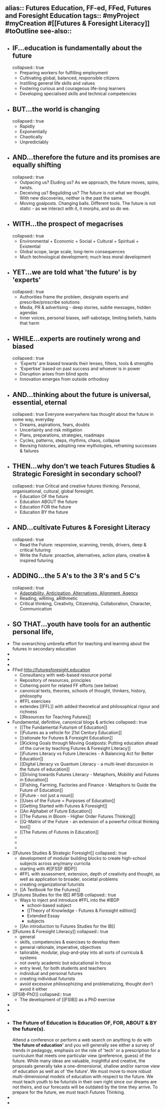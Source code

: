alias:: Futures Education, FF-ed, FFed, Futures and Foresight Education
tags:: #myProject #myCreation #[[Futures & Foresight Literacy]] #toOutline 
see-also::
-
- ## IF...education is fundamentally about the future
  collapsed:: true
	- Preparing workers for fulfilling employment
	- Cultivating global, balanced, responsible citizens
	- Instilling general life skills and values
	- Fostering curious and courageous life-long learners
	- Developing specialised skills and technical competencies
- ## BUT...the world is changing
  collapsed:: true
	- Rapidly
	- Exponentially
	- Chaotically
	- Unpredictably
- ## AND...therefore the future and its promises are equally shifting
  collapsed:: true
	- Outpacing us? Eluding us? As we approach, the future moves, spins, twists.
	- Deceiving us? Beguilding us? The future is not what we thought. With new discoveries, neither is the past the same.
	- Moving goalposts. Changing balls. Different tools. The future is not static - as we interact with it, it morphs, and so do we.
- ## WITH...the prospect of megacrises
  collapsed:: true
	- Environmental + Economic + Social + Cultural + Spiritual + Existential
	- Global scope, large scale, long-term consequences
	- Much technological development; much less moral development
- ## YET...we are told what 'the future' is by 'experts'
  collapsed:: true
	- Authorities frame the problem, designate experts and prescribe/proscribe solutions
	- Media, PR & advertising - deep stories, subtle messages, hidden agendas
	- Inner voices, personal biases, self-sabotage, limiting beliefs, habits that harm
- ## WHILE...experts are routinely wrong and biased
  collapsed:: true
	- 'Experts' are biased towards their lenses, filters, tools & strengths
	- 'Expertise' based on past success and whoever is in power
	- Disruption arises from blind spots
	- Innovation emerges from outside orthodoxy
- ## AND...thinking about the future is universal, essential, eternal
  collapsed:: true
  Everyone everywhere has thought about the future in some way, everyday
	- Dreams, aspirations, fears, doubts
	- Uncertainty and risk mitigation
	- Plans, preparations, strategies, roadmaps
	- Cycles, patterns, steps, rhythms, chaos, collapse
	- Revising histories, adopting new mythologies, reframing successes & failures
- ## THEN...why don't we teach Futures Studies & Strategic Foresight in secondary school?
  collapsed:: true
  Critical and creative futures thinking. Personal, organisational, cultural, global foresight.
	- Education OF the future
	- Education ABOUT the future
	- Education FOR the future
	- Education BY the future
- ## AND...cultivate Futures & Foresight Literacy
  collapsed:: true
	- Read the Future: responsive, scanning, trends, drivers, deep & critical futuring
	- Write the Future: proactive, alternatives, action plans, creative & inspired futuring
- ## ADDING...the 5 A's to the 3 R's and 5 C's
  collapsed:: true
	- [Adaptability, Anticipation, Alternatives, Alignment, Agency](https://www.notion.so/965ad683bc4842e09f0179102fb7f699?pvs=21)
	- Reading, wRiting, aRithmetic
	- Critical thinking, Creativity, Citizenship, Collaboration, Character, Communication
- ## SO THAT...youth have tools for an authentic personal life,
- The overarching umbrella effort for teaching and learning about the futures in secondary education
-
-
-
- FFed http://futuresforesight.education
	- Consultancy with web-based resource portal
	- Repository of resources, principles
	- Cohering point for related FF efforts (see below)
	- canonical texts, theories, schools of thought, thinkers, history, philosophy
	- #FFL exercises
	- extendes [[FFL]] with added theoretical and philosophical rigour and richness
	- [[Resources for Teaching Futures]]
- Fundamental, definitive, canonical blogs & articles
  collapsed:: true
	- [[The Fundamental Futurism of Education]]
	- [[Futures as a vehicle for 21st Century Education]]
	- [[rationale for Futures & Foresight Education]]
	- [[Kicking Goals through Moving Goalposts: Putting education ahead of the curve by teaching Futures & Foresight Literacy]]
	- [[Futures Literacy vs Future Literacies - A Balancing Act for Better Education]]
	- [[Digital Literacy vs Quantum Literacy - a multi-level discussion in the future of education]]
	- [[Driving towards Futures Literacy - Metaphors, Mobility and Futures in Education]]
	- [[Fishing, Farming, Factories and Finance - Metaphors to Guide the Future of Education]]
	- [[Future - not just a noun]]
	- [[Uses of the Future = Purposes of Education]]
	- [[Getting Started with Futures & Foresight]]
	- [[An Alphabet of Future Education]]
	- [[The Futures in Bloom - Higher Order Futures Thinking]]
	- [[Q-Matrix of the Future - an extension of a powerful critical thinking tool]]
	- [[The Futures of Futures in Education]]
	-
	-
	-
- [[Futures Studies & Strategic Foresight]]
  collapsed:: true
	- development of modular building blocks to create high-school subjects across any/many curricila
	- starting with #[[FSSF IBDP]]
	- #FFL with assessment, extension, depth of creativity and thought, as well as application to broader, societal problems
	- creating organizational futurists
	- [[A Textbook for the Futures]]
- [[Futures Studies for the IB]] #FSIB
  collapsed:: true
	- Ways to inject and introduce #FFL into the #IBDP
		- school-based subject
		- [[Theory of Knowledge - Futures & Foresight edition]]
		- Extended Essay
		- subjects
	- [[An introduction to Futures Studies for the IB]]
- [[Futures & Foresight Literacy]]
  collapsed:: true
	- general
	- skills, competencies & exercises to develop them
	- general rationale, imperative, objectives
	- tailorable, modular, plug-and-play into all sorts of curricula & systems
	- not overly academic but educational in focus
	- entry level, for both students and teachers
	- individual and personal futures
	- creating individual futurists
	- avoid excessive philosophizing and problematizing, thought don't avoid it either
- [[FSIB-PhD]]
  collapsed:: true
	- The development of [[FSIB]] as a PhD exercise
-
-
- ### The Future of Education is Education OF, FOR, ABOUT & BY the future(s).
  Attend a conference or perform a web search on anything to do with **'the future of education'** and you will generally see either a survey of trends in pedagogy, emphasis on the role of 'tech' or a prescription for a curriculum that meets one particular view (preference, guess) of the future. While many ideas are valuable, insightful and creative, the proposals generally take a one-dimensional, shallow and/or narrow view of education as well as of 'the future'. We must move to more robust multi-dimensional models of education with respect to the future. We must teach youth to be futurists in their own right since our dreams are not theirs, and our forecasts will be outdated by the time they arrive. To prepare for the future, we must teach Futures Thinking.
-
-